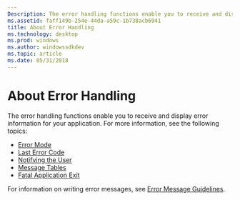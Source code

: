```yaml
---
Description: The error handling functions enable you to receive and display error information for your application.
ms.assetid: faff149b-254e-44da-a59c-1b738acb6941
title: About Error Handling
ms.technology: desktop
ms.prod: windows
ms.author: windowssdkdev
ms.topic: article
ms.date: 05/31/2018
---
```


# About Error Handling

The error handling functions enable you to receive and display error information for your application. For more information, see the following topics:

-   [Error Mode](error-mode.md)
-   [Last Error Code](last-error-code.md)
-   [Notifying the User](notifying-the-user.md)
-   [Message Tables](message-tables.md)
-   [Fatal Application Exit](fatal-application-exit.md)

For information on writing error messages, see [Error Message Guidelines](error-message-guidelines.md).

 

 



